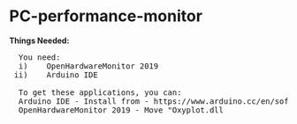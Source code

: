 # PC-performance-monitor

**Things Needed:**
<pre>
  You need:
  i)    OpenHardwareMonitor 2019
 ii)    Arduino IDE

  To get these applications, you can:
  Arduino IDE - Install from - https://www.arduino.cc/en/software
  OpenHardwareMonitor 2019 - Move "Oxyplot.dll
  
</pre>
